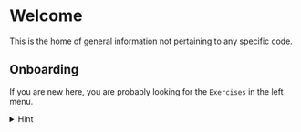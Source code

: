 # Welcome

This is the home of general information not pertaining to any specific code.

## Onboarding

If you are new here, you are probably looking for the `Exercises` in the left menu.

<details>
  <summary>Hint</summary>

  Go to [Exercises/1_Documentation](/Exercises/1_Documentation.md).
</details>
